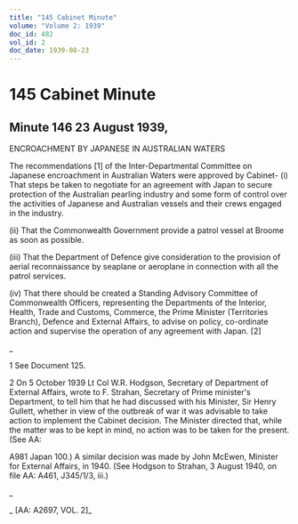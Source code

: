 ```yaml
---
title: "145 Cabinet Minute"
volume: "Volume 2: 1939"
doc_id: 482
vol_id: 2
doc_date: 1939-08-23
---
```


# 145 Cabinet Minute

## Minute 146 23 August 1939,

ENCROACHMENT BY JAPANESE IN AUSTRALIAN WATERS

The recommendations [1] of the Inter-Departmental Committee on Japanese encroachment in Australian Waters were approved by Cabinet- (i) That steps be taken to negotiate for an agreement with Japan to secure protection of the Australian pearling industry and some form of control over the activities of Japanese and Australian vessels and their crews engaged in the industry.

(ii) That the Commonwealth Government provide a patrol vessel at Broome as soon as possible.

(iii) That the Department of Defence give consideration to the provision of aerial reconnaissance by seaplane or aeroplane in connection with all the patrol services.

(iv) That there should be created a Standing Advisory Committee of Commonwealth Officers, representing the Departments of the Interior, Health, Trade and Customs, Commerce, the Prime Minister (Territories Branch), Defence and External Affairs, to advise on policy, co-ordinate action and supervise the operation of any agreement with Japan. [2]

_

1 See Document 125.

2 On 5 October 1939 Lt Col W.R. Hodgson, Secretary of Department of External Affairs, wrote to F. Strahan, Secretary of Prime minister's Department, to tell him that he had discussed with his Minister, Sir Henry Gullett, whether in view of the outbreak of war it was advisable to take action to implement the Cabinet decision. The Minister directed that, while the matter was to be kept in mind, no action was to be taken for the present. (See AA:

A981 Japan 100.) A similar decision was made by John McEwen, Minister for External Affairs, in 1940. (See Hodgson to Strahan, 3 August 1940, on file AA: A461, J345/1/3, iii.)

_

_ [AA: A2697, VOL. 2]_
